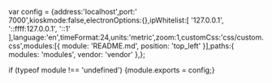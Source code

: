 var config = {address:'localhost',port:' 7000',kioskmode:false,electronOptions:{},ipWhitelist:[ '127.0.0.1', '::ffff:127.0.0.1', '::1' ],language:'en',timeFormat:24,units:'metric',zoom:1,customCss:'css/custom.css',modules:[{ module: 'README.md', position: 'top_left' }],paths:{ modules: 'modules', vendor: 'vendor' },};

 if (typeof module !== 'undefined') {module.exports = config;}